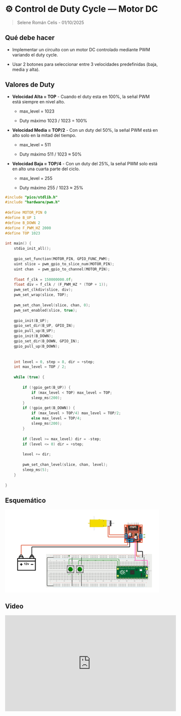 # ⚙️ Control de Duty Cycle — Motor DC
> Selene Román Celis - 01/10/2025 

## Qué debe hacer

- Implementar un circuito con un motor DC controlado mediante PWM variando el duty cycle.

- Usar 2 botones para seleccionar entre 3 velocidades predefinidas (baja, media y alta).

## Valores de Duty

- **Velocidad Alta = TOP** - Cuando el duty esta en 100%, la señal PWM está siempre en nivel alto.

    - max_level = 1023

    - Duty máximo 1023 / 1023 = 100%

- **Velocidad Media = TOP/2** - Con un duty del 50%, la señal PWM está en alto solo en la mitad del tiempo.

    - max_level = 511

    - Duty máximo 511 / 1023 ≈ 50%

- **Velocidad Baja = TOP/4** - Con un duty del 25%, la señal PWM solo está en alto una cuarta parte del ciclo.

    - max_level = 255

    - Duty máximo 255 / 1023 ≈ 25%

```C++
#include "pico/stdlib.h"
#include "hardware/pwm.h"

#define MOTOR_PIN 0
#define B_UP 1
#define B_DOWN 2
#define F_PWM_HZ 2000
#define TOP 1023

int main() {
    stdio_init_all();

    gpio_set_function(MOTOR_PIN, GPIO_FUNC_PWM);
    uint slice = pwm_gpio_to_slice_num(MOTOR_PIN);
    uint chan  = pwm_gpio_to_channel(MOTOR_PIN);

    float f_clk = 150000000.0f;
    float div = f_clk / (F_PWM_HZ * (TOP + 1));
    pwm_set_clkdiv(slice, div);
    pwm_set_wrap(slice, TOP);

    pwm_set_chan_level(slice, chan, 0);
    pwm_set_enabled(slice, true);

    gpio_init(B_UP);
    gpio_set_dir(B_UP, GPIO_IN); 
    gpio_pull_up(B_UP);
    gpio_init(B_DOWN); 
    gpio_set_dir(B_DOWN, GPIO_IN); 
    gpio_pull_up(B_DOWN);


    int level = 0, step = 8, dir = +step;
    int max_level = TOP / 2; 

    while (true) {
    
        if (!gpio_get(B_UP)) { 
            if (max_level < TOP) max_level = TOP; 
            sleep_ms(200);
        }
        if (!gpio_get(B_DOWN)) { 
            if (max_level > TOP/4) max_level = TOP/2; 
            else max_level = TOP/4; 
            sleep_ms(200);
        }

        if (level >= max_level) dir = -step;
        if (level <= 0) dir = +step;

        level += dir;

        pwm_set_chan_level(slice, chan, level);
        sleep_ms(5);
    }

}

```
## Esquemático
![Diagrama del sistema](images/esquematico_motor.png)

## Video
<iframe width="560" height="315" src="https://www.youtube.com/embed/6fiTjDS61CQ?si=l32u5Gon0LIlMkoC" title="YouTube video player" frameborder="0" allow="accelerometer; autoplay; clipboard-write; encrypted-media; gyroscope; picture-in-picture; web-share" referrerpolicy="strict-origin-when-cross-origin" allowfullscreen></iframe>